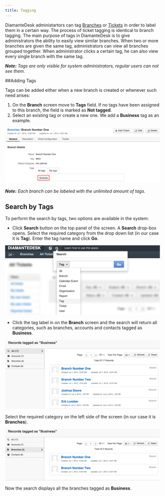 ```yaml
---
title: Tagging
---
```


DiamanteDesk administartors can tag [Branches](branches.md) or [Tickets](tickets.md) in order to label them in a certain way. The process of ticket tagging is identical to branch tagging. The main purpose of tags in DiamanteDesk is to give administrators the ability to easily view similar branches.  When two or more branches are given the same tag, administrators can view all branches grouped together. When administrator clicks a certain tag, he can also view every single branch with the same tag.

_**Note:** Tags are only visible for system administrators, regular users can not see them._

##Adding Tags

Tags can be added either when a new branch is created or whenever such need arises:

1. On the **Branch** screen move to **Tags** field. If no tags have been assigned to this branch, the field is marked as **Not tagged**.
3. Select an existing tag or create a new one. We add a **Business** tag as an example.

![Tagging](img/tagging.png)

_**Note:** Each branch can be labeled with the unlimited amount of tags._

## Search by Tags

To perform the search by tags, two options are available in the system:

* Click **Search** button on the top panel of the screen. A **Search** drop-box opens. Select the required category from the drop down list (in our case it is **Tag**). Enter the tag name and click **Go**.

![Tagging](img/tagging_search.png)

* Click the tag label in on the **Branch** screen and the search will return all categories, such as branches, accounts and contacts tagged as **Business**.

![Tagging](img/tagged.png)

Select the required category on the left side of the screen (in our case it is **Branches**).

![Tagging](img/tagged_branches.png)

Now the search displays all the branches tagged as **Business**.